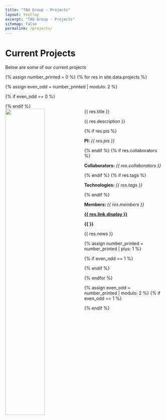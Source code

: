 ```yaml
---
title: "TAU Group - Projects"
layout: textlay
excerpt: "TAU Group - Projects"
sitemap: false
permalink: /projects/
---
```


# Current Projects
Below are some of our current projects

{% assign number_printed = 0 %}
{% for res in site.data.projects %}

{% assign even_odd = number_printed | modulo: 2 %}

{% if even_odd == 0 %}
<div class="row">
{% endif %}

<div class="col-sm-6 clearfix">
 <div class="well">
  <pubtit>{{ res.title }}</pubtit>
  <a href="{{ site.url }}{{ site.baseurl }}/images/projects/{{ res.image }}">
      <img src="{{ site.url }}{{ site.baseurl }}/images/projects/{{ res.image }}" 
      class="img-responsive" width="50%" style="float: left" /></a>
  <p>{{ res.description }}</p>
  {% if res.pis %} <p><strong>PI: </strong><em>{{ res.pis }}</em></p> {% endif %}
  {% if res.collaborators %} <p><strong>Collaborators: </strong><em>{{ res.collaborators }}</em></p> {% endif %}
  {% if res.tags %} <p><strong>Technologies: </strong><em>{{ res.tags }}</em></p> {% endif %}
  <p><strong>Members: </strong><em>{{ res.members }}</em></p>
  <p><strong><a href="{{ site.url }}{{ site.baseurl }}{{ res.link.url }}">{{ res.link.display }}</a></strong></p>
  <p class="text-danger"><strong> {{  }}</strong></p>
  <p> {{ res.news }}</p>
 </div>
</div>

{% assign number_printed = number_printed | plus: 1 %}

{% if even_odd == 1 %}
</div>
{% endif %}

{% endfor %}

{% assign even_odd = number_printed | modulo: 2 %}
{% if even_odd == 1 %}
</div>
{% endif %}
